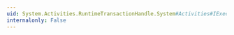 ```yaml
---
uid: System.Activities.RuntimeTransactionHandle.System#Activities#IExecutionProperty#SetupWorkflowThread
internalonly: False
---
```

